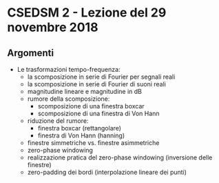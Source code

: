 # CSEDSM 2 - Lezione del 29 novembre 2018

## Argomenti

* Le trasformazioni tempo-frequenza:
  * la scomposizione in serie di Fourier per segnali reali
  * la scomposizione in serie di Fourier di suoni reali
  * magnitudine lineare e magnitudine in dB
  * rumore della scomposizione:
    * scomposizione di una finestra boxcar
    * scomposizione di una finestra di Von Hann
  * riduzione del rumore:
    * finestra boxcar (rettangolare)
    * finestra di Von Hann (hanning)
  * finestre simmetriche vs. finestre asimmetriche
  * zero-phase windowing
  * realizzazione pratica del zero-phase windowing (inversione delle finestre)
  * zero-padding dei bordi (interpolazione lineare dei punti)
